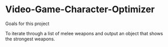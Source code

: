 # Video-Game-Character-Optimizer

Goals for this project

To iterate through a list of melee weapons and output an object that shows the strongest weapons.